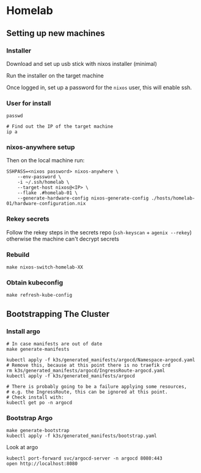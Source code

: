 # Homelab

## Setting up new machines

### Installer 

Download and set up usb stick with nixos installer (minimal)

Run the installer on the target machine

Once logged in, set up a password for the `nixos` user, this will enable ssh.

### User for install

```shell
passwd

# Find out the IP of the target machine
ip a 
```

### nixos-anywhere setup

Then on the local machine run:

```shell
SSHPASS=<nixos password> nixos-anywhere \
    --env-password \
    -i ~/.ssh/homelab \
    --target-host nixos@<IP> \
    --flake .#homelab-01 \
    --generate-hardware-config nixos-generate-config ./hosts/homelab-01/hardware-configuration.nix
```

### Rekey secrets

Follow the rekey steps in the secrets repo (`ssh-keyscan` + `agenix --rekey`) otherwise the machine can't decrypt secrets

### Rebuild

```shell
make nixos-switch-homelab-XX
```

### Obtain kubeconfig

```shell
make refresh-kube-config
```

## Bootstrapping The Cluster

### Install argo

```shell
# In case manifests are out of date
make generate-manifests

kubectl apply -f k3s/generated_manifests/argocd/Namespace-argocd.yaml
# Remove this, because at this point there is no traefik crd
rm k3s/generated_manifests/argocd/IngressRoute-argocd.yaml
kubectl apply -f k3s/generated_manifests/argocd

# There is probably going to be a failure applying some resources, 
# e.g. the IngressRoute, this can be ignored at this point. 
# Check install with:
kubectl get po -n argocd
```

### Bootstrap Argo

```shell
make generate-bootstrap
kubectl apply -f k3s/generated_manifests/bootstrap.yaml
```

Look at argo
```shell
kubectl port-forward svc/argocd-server -n argocd 8080:443
open http://localhost:8080
```
